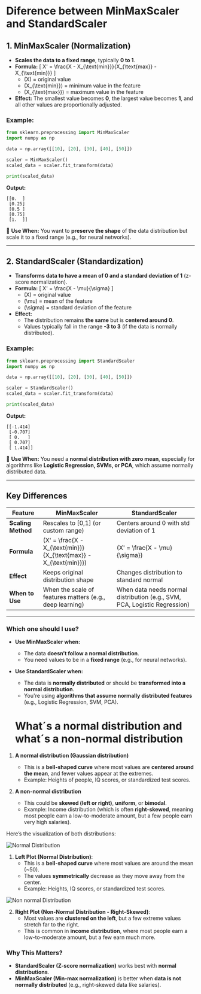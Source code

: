 # Diference between **MinMaxScaler** and **StandardScaler**

## **1. MinMaxScaler (Normalization)**
- **Scales the data to a fixed range**, typically **0 to 1**.
- **Formula:**
  \[
  X' = \frac{X - X_{\text{min}}}{X_{\text{max}} - X_{\text{min}}}
  \]
  - \(X\) = original value  
  - \(X_{\text{min}}\) = minimum value in the feature  
  - \(X_{\text{max}}\) = maximum value in the feature  
- **Effect:** The smallest value becomes **0**, the largest value becomes **1**, and all other values are proportionally adjusted.  

### **Example:**
```python
from sklearn.preprocessing import MinMaxScaler
import numpy as np

data = np.array([[10], [20], [30], [40], [50]])

scaler = MinMaxScaler()
scaled_data = scaler.fit_transform(data)

print(scaled_data)
```
**Output:**
```
[[0.  ]
 [0.25]
 [0.5 ]
 [0.75]
 [1.  ]]
```
📌 **Use When:** You want to **preserve the shape** of the data distribution but scale it to a fixed range (e.g., for neural networks).

---

## **2. StandardScaler (Standardization)**
- **Transforms data to have a mean of 0 and a standard deviation of 1** (z-score normalization).
- **Formula:**
  \[
  X' = \frac{X - \mu}{\sigma}
  \]
  - \(X\) = original value  
  - \(\mu\) = mean of the feature  
  - \(\sigma\) = standard deviation of the feature  
- **Effect:**  
  - The distribution remains **the same** but is **centered around 0**.  
  - Values typically fall in the range **-3 to 3** (if the data is normally distributed).  

### **Example:**
```python
from sklearn.preprocessing import StandardScaler
import numpy as np

data = np.array([[10], [20], [30], [40], [50]])

scaler = StandardScaler()
scaled_data = scaler.fit_transform(data)

print(scaled_data)
```
**Output:**
```
[[-1.414]
 [-0.707]
 [ 0.   ]
 [ 0.707]
 [ 1.414]]
```
📌 **Use When:** You need a **normal distribution with zero mean**, especially for algorithms like **Logistic Regression, SVMs, or PCA**, which assume normally distributed data.

---

## **Key Differences**
| Feature          | MinMaxScaler | StandardScaler |
|-----------------|-------------|---------------|
| **Scaling Method** | Rescales to [0,1] (or custom range) | Centers around 0 with std deviation of 1 |
| **Formula** | \(X' = \frac{X - X_{\text{min}}}{X_{\text{max}} - X_{\text{min}}}\) | \(X' = \frac{X - \mu}{\sigma}\) |
| **Effect** | Keeps original distribution shape | Changes distribution to standard normal |
| **When to Use** | When the scale of features matters (e.g., deep learning) | When data needs normal distribution (e.g., SVM, PCA, Logistic Regression) |

---

### **Which one should I use?**
- **Use MinMaxScaler when:**
  - The data **doesn’t follow a normal distribution**.
  - You need values to be in a **fixed range** (e.g., for neural networks).
  
- **Use StandardScaler when:**
  - The data is **normally distributed** or should be **transformed into a normal distribution**.
  - You're using **algorithms that assume normally distributed features** (e.g., Logistic Regression, SVM, PCA).

  # What´s a normal distribution and what´s a non-normal distribution  

1. **A normal distribution (Gaussian distribution)**  
   - This is a **bell-shaped curve** where most values are **centered around the mean**, and fewer values appear at the extremes.  
   - Example: Heights of people, IQ scores, or standardized test scores.  

2. **A non-normal distribution**  
   - This could be **skewed (left or right)**, **uniform**, or **bimodal**.  
   - Example: Income distribution (which is often **right-skewed**, meaning most people earn a low-to-moderate amount, but a few people earn very high salaries).  


Here’s the visualization of both distributions:

![Normal Distribution](imgs/normal_distribution.png)

1. **Left Plot (Normal Distribution)**:  
   - This is a **bell-shaped curve** where most values are around the mean (~50).  
   - The values **symmetrically** decrease as they move away from the center.  
   - Example: Heights, IQ scores, or standardized test scores.

![Non normal Distribution](imgs/non_normal_distribution.png)


2. **Right Plot (Non-Normal Distribution - Right-Skewed)**:  
   - Most values are **clustered on the left**, but a few extreme values stretch far to the right.  
   - This is common in **income distribution**, where most people earn a low-to-moderate amount, but a few earn much more.  

### **Why This Matters?**
- **StandardScaler (Z-score normalization)** works best with **normal distributions**.
- **MinMaxScaler (Min-max normalization)** is better when **data is not normally distributed** (e.g., right-skewed data like salaries).
